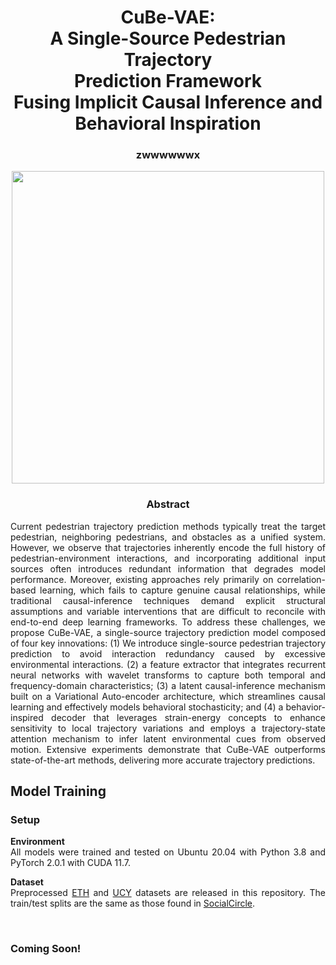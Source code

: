 <div align="center">
<h1> CuBe-VAE:<br> A Single-Source Pedestrian Trajectory <br>Prediction
Framework <br> Fusing Implicit Causal Inference and Behavioral Inspiration </h1>
<h3>zwwwwwwx
</h3>


<image src="img/CuBe-VAE.png" width="500">

</div>

<div align="center"> <h3> Abstract </h3>  </div>
<div align="justify">

  Current pedestrian trajectory prediction methods typically treat the target pedestrian, neighboring pedestrians, and obstacles as a unified system. However, we observe that trajectories inherently encode the full history of pedestrian-environment interactions, and incorporating additional input sources often introduces redundant information that degrades model performance. Moreover, existing approaches rely primarily on correlation-based learning, which fails to capture genuine causal relationships, while traditional causal-inference techniques demand explicit structural assumptions and variable interventions that are difficult to reconcile with end-to-end deep learning frameworks. To address these challenges, we propose CuBe-VAE, a single-source trajectory prediction model composed of four key innovations: (1) We introduce single-source pedestrian trajectory prediction to avoid interaction redundancy caused by excessive environmental interactions. (2) a feature extractor that integrates recurrent neural networks with wavelet transforms to capture both temporal and frequency-domain characteristics; (3) a latent causal-inference mechanism built on a Variational Auto-encoder architecture, which streamlines causal learning and effectively models behavioral stochasticity; and (4) a behavior-inspired decoder that leverages strain-energy concepts to enhance sensitivity to local trajectory variations and employs a trajectory-state attention mechanism to infer latent environmental cues from observed motion. Extensive experiments demonstrate that CuBe-VAE outperforms state-of-the-art methods, delivering more accurate trajectory predictions.</br>


## Model Training
### Setup
**Environment**
<br>All models were trained and tested on Ubuntu 20.04 with Python 3.8 and PyTorch 2.0.1 with CUDA 11.7.

**Dataset**
<br>Preprocessed [ETH](https://data.vision.ee.ethz.ch/cvl/aem/ewap_dataset_full.tgz) and [UCY](https://graphics.cs.ucy.ac.cy/research/downloads/crowd-data) datasets are released in this repository. 
The train/test splits are the same as those found in [SocialCircle](https://github.com/cocoon2wong/SocialCircle).


<br>

### Coming Soon!

<br>

